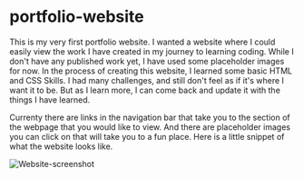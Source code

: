 # portfolio-website

This is my very first portfolio website. I wanted a website where I could easily view the work I have created in my journey to learning coding. While I don't have any published work yet, I have used some placeholder images for now. In the process of creating this website, I learned some basic HTML and CSS Skills. I had many challenges, and still don't feel as if it's where I want it to be. But as I learn more, I can come back and update it with the things I have learned.

Currenty there are links in the navigation bar that take you to the section of the webpage that you would like to view. And there are placeholder images you can click on that will take you to a fun place. Here is a little snippet of what the website looks like.

![Website-screenshot](https://github.com/Betzaida96/portfolio-website/assets/156623909/8e125605-2743-4733-84c1-c4a6aa08384c)

